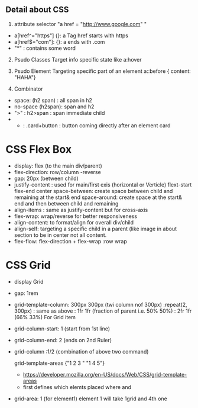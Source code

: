 ## Detail about CSS

1. attribute selector
"a href = "http://www.google.com" "

- a[href^="https"] {}: a Tag href starts with https  
- a[href$="com"]: {}: a ends with .com
-  "*" : contains some word

2. Psudo Classes
Target info specific state like a:hover

4. Psudo Element
Targeting specific part of an element a::before { content: "HAHA"}

5. Combinator
- space: (h2 span) : all span in h2
- no-space (h2span): span and h2
- ">" : h2>span : span immediate child
- + : .card+button : button coming directly after an element card


# CSS Flex Box
- display: flex (to the main div/parent)
- flex-direction: row/column -reverse
- gap: 20px (between child)
- justify-content : used for main/first exis (horizontal or Verticle)
  flext-start
  flex-end
  center
  space-between: create space between child and remaining at the start& end
  space-around: create space at the start& end and then between child and remaining
- align-items : same as justify-content but for cross-axis
- flex-wrap: wrap/reverse  for better responsiveness
- align-content: to format/align for overall div/child
- align-self: targeting a specific child in a parent (like image in about section to be in center not all content.
-  flex-flow: flex-direction + flex-wrap :row wrap

  # CSS Grid
  - display Grid
  - gap: 1rem
  - grid-template-column: 300px 300px (twi column nof 300px)
      :repeat(2, 300px) : same as above
      : 1fr 1fr (fraction of parent i.e. 50% 50%)
      : 2fr 1fr (66% 33%)
For Grid item
- grid-column-start: 1 (start from 1st line)
- grid-column-end: 2 (ends on 2nd Ruler)
- grid-column :1/2 (combination of above two command)

  grid-template-areas
   {"1 2 3 " "1 4 5"}
  - https://developer.mozilla.org/en-US/docs/Web/CSS/grid-template-areas
  - first defines which elemts placed where and 
- grid-area: 1 (for element1)
  element 1 will take 1grid and 4th one
